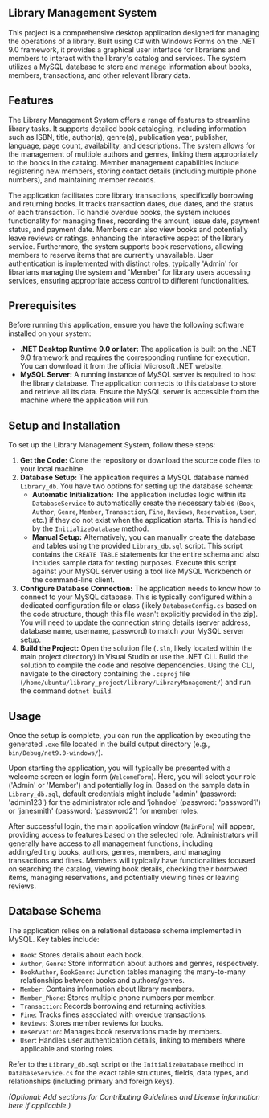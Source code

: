 ## Library Management System

This project is a comprehensive desktop application designed for managing the operations of a library. Built using C# with Windows Forms on the .NET 9.0 framework, it provides a graphical user interface for librarians and members to interact with the library's catalog and services. The system utilizes a MySQL database to store and manage information about books, members, transactions, and other relevant library data.

## Features

The Library Management System offers a range of features to streamline library tasks. It supports detailed book cataloging, including information such as ISBN, title, author(s), genre(s), publication year, publisher, language, page count, availability, and descriptions. The system allows for the management of multiple authors and genres, linking them appropriately to the books in the catalog. Member management capabilities include registering new members, storing contact details (including multiple phone numbers), and maintaining member records. 

The application facilitates core library transactions, specifically borrowing and returning books. It tracks transaction dates, due dates, and the status of each transaction. To handle overdue books, the system includes functionality for managing fines, recording the amount, issue date, payment status, and payment date. Members can also view books and potentially leave reviews or ratings, enhancing the interactive aspect of the library service. Furthermore, the system supports book reservations, allowing members to reserve items that are currently unavailable. User authentication is implemented with distinct roles, typically 'Admin' for librarians managing the system and 'Member' for library users accessing services, ensuring appropriate access control to different functionalities.

## Prerequisites

Before running this application, ensure you have the following software installed on your system:

*   **.NET Desktop Runtime 9.0 or later:** The application is built on the .NET 9.0 framework and requires the corresponding runtime for execution. You can download it from the official Microsoft .NET website.
*   **MySQL Server:** A running instance of MySQL server is required to host the library database. The application connects to this database to store and retrieve all its data. Ensure the MySQL server is accessible from the machine where the application will run.

## Setup and Installation

To set up the Library Management System, follow these steps:

1.  **Get the Code:** Clone the repository or download the source code files to your local machine.
2.  **Database Setup:** The application requires a MySQL database named `Library_db`. You have two options for setting up the database schema:
    *   **Automatic Initialization:** The application includes logic within its `DatabaseService` to automatically create the necessary tables (`Book`, `Author`, `Genre`, `Member`, `Transaction`, `Fine`, `Reviews`, `Reservation`, `User`, etc.) if they do not exist when the application starts. This is handled by the `InitializeDatabase` method.
    *   **Manual Setup:** Alternatively, you can manually create the database and tables using the provided `Library_db.sql` script. This script contains the `CREATE TABLE` statements for the entire schema and also includes sample data for testing purposes. Execute this script against your MySQL server using a tool like MySQL Workbench or the command-line client.
3.  **Configure Database Connection:** The application needs to know how to connect to your MySQL database. This is typically configured within a dedicated configuration file or class (likely `DatabaseConfig.cs` based on the code structure, though this file wasn't explicitly provided in the zip). You will need to update the connection string details (server address, database name, username, password) to match your MySQL server setup.
4.  **Build the Project:** Open the solution file (`.sln`, likely located within the main project directory) in Visual Studio or use the .NET CLI. Build the solution to compile the code and resolve dependencies. Using the CLI, navigate to the directory containing the `.csproj` file (`/home/ubuntu/library_project/library/LibraryManagement/`) and run the command `dotnet build`.

## Usage

Once the setup is complete, you can run the application by executing the generated `.exe` file located in the build output directory (e.g., `bin/Debug/net9.0-windows/`).

Upon starting the application, you will typically be presented with a welcome screen or login form (`WelcomeForm`). Here, you will select your role ('Admin' or 'Member') and potentially log in. Based on the sample data in `Library_db.sql`, default credentials might include 'admin' (password: 'admin123') for the administrator role and 'johndoe' (password: 'password1') or 'janesmith' (password: 'password2') for member roles.

After successful login, the main application window (`MainForm`) will appear, providing access to features based on the selected role. Administrators will generally have access to all management functions, including adding/editing books, authors, genres, members, and managing transactions and fines. Members will typically have functionalities focused on searching the catalog, viewing book details, checking their borrowed items, managing reservations, and potentially viewing fines or leaving reviews.

## Database Schema

The application relies on a relational database schema implemented in MySQL. Key tables include:

*   `Book`: Stores details about each book.
*   `Author`, `Genre`: Store information about authors and genres, respectively.
*   `BookAuthor`, `BookGenre`: Junction tables managing the many-to-many relationships between books and authors/genres.
*   `Member`: Contains information about library members.
*   `Member_Phone`: Stores multiple phone numbers per member.
*   `Transaction`: Records borrowing and returning activities.
*   `Fine`: Tracks fines associated with overdue transactions.
*   `Reviews`: Stores member reviews for books.
*   `Reservation`: Manages book reservations made by members.
*   `User`: Handles user authentication details, linking to members where applicable and storing roles.

Refer to the `Library_db.sql` script or the `InitializeDatabase` method in `DatabaseService.cs` for the exact table structures, fields, data types, and relationships (including primary and foreign keys).

*(Optional: Add sections for Contributing Guidelines and License information here if applicable.)*

